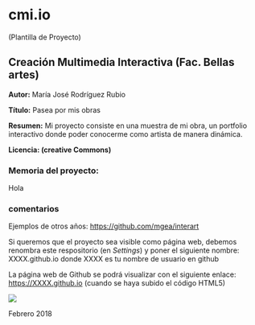 # cmi.io

(Plantilla de Proyecto) 

## Creación Multimedia Interactiva (Fac. Bellas artes)

**Autor:** María José Rodríguez Rubio

**Título:** Pasea por mis obras

**Resumen:** Mi proyecto consiste en una muestra de mi obra, un portfolio interactivo donde poder conocerme como artista de manera dinámica.

**Licencia: (creative Commons)**


### Memoria del proyecto:


Hola







### comentarios

Ejemplos de otros años: https://github.com/mgea/interart 

Si queremos que el proyecto sea visible como página web, debemos renombra este respositorio (en *Settings*) y poner el siguiente nombre: XXXX.github.io  donde XXXX es tu nombre de usuario en github

La página web de Github se podrá visualizar con el siguiente enlace: https://XXXX.github.io (cuando se haya subido el código HTML5) 


![](https://upload.wikimedia.org/wikipedia/commons/thumb/6/62/CC-BY-SA-Andere_Wikis_%28v%29.svg/200px-CC-BY-SA-Andere_Wikis_%28v%29.svg.png)



Febrero 2018
